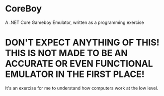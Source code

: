 # CoreBoy
A .NET Core Gameboy Emulator, written as a programming exercise

# DON'T EXPECT ANYTHING OF THIS! THIS IS NOT MADE TO BE AN ACCURATE OR EVEN FUNCTIONAL EMULATOR IN THE FIRST PLACE!
It's an exercise for me to understand how computers work at the low level.
